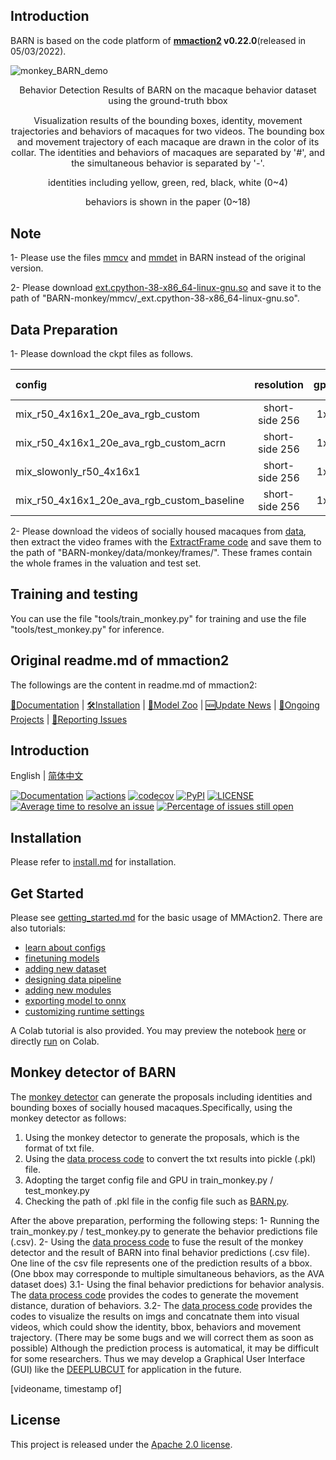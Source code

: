 ## Introduction
BARN is based on the code platform of **[mmaction2](https://github.com/open-mmlab/mmaction2) v0.22.0**(released in 05/03/2022). 


![monkey_BARN_demo](https://user-images.githubusercontent.com/53562283/227211342-cdb51882-9316-491a-9c8e-ee8bf0be248f.gif)
<div align="center">
  <p style="font-size:1.5vw;">Behavior Detection Results of BARN on the macaque behavior dataset using the ground-truth bbox</p>
  <p style="font-size:1.5vw;">Visualization results of the bounding boxes, identity, movement trajectories and behaviors of macaques for two videos. The bounding box and movement trajectory of each macaque are drawn in the color of its collar. The identities and behaviors of macaques are separated by '#', and the simultaneous behavior is separated by '-'.</p>
  <p style="font-size:1.5vw;">identities including yellow, green, red, black, white (0~4)</p>
  <p style="font-size:1.5vw;">behaviors is shown in the paper (0~18)</p>
  </div>

## Note

1- Please use the files [mmcv](https://github.com/BertonYang18/BARN-monkey/tree/main/mmcv) and [mmdet](https://github.com/BertonYang18/BARN-monkey/tree/main/mmdet) in BARN instead of the original version.

2- Please download [ext.cpython-38-x86_64-linux-gnu.so](https://drive.google.com/file/d/1fgIpmBsJdoVywg6Ax_8QenBmSFdi2nA0/view?usp=sharing) and save it to the path of "BARN-monkey/mmcv/_ext.cpython-38-x86_64-linux-gnu.so".


## Data Preparation

1- Please download the ckpt files as follows.

|config | resolution | gpus | backbone |pretrain| val mAP(%) | gpu_mem(MB) | ckpt |
|:--|:--:|:--:|:--:|:--:|:--:|:--:|:--:|
|mix_r50_4x16x1_20e_ava_rgb_custom |short-side 256|1x3| SlowFast | ava v2.1 | 64.3 | 24220 | [ckpt](https://drive.google.com/file/d/1AFP8iwZMhV3859XfxjHd04FL_O-KoMr8/view?usp=share_link) |
|mix_r50_4x16x1_20e_ava_rgb_custom_acrn |short-side 256|1x3| SlowFast | ava v2.1 | 59.3 | 24220 | [ckpt](https://drive.google.com/file/d/14VpkKnzU_GGp7510d0ZTpJU-2KsKuhGI/view?usp=share_link) |
|mix_slowonly_r50_4x16x1 |short-side 256|1x3| SlowOnly | ava v2.1 | 59.4 | 24220 | [ckpt](https://drive.google.com/file/d/1GKspAwQL6APx7EBg3jy_dJ9GqqL_9Hz4/view?usp=share_link) |
|mix_r50_4x16x1_20e_ava_rgb_custom_baseline |short-side 256|1x3| SlowFast | ava v2.1 | 58.8 | 24220 | [ckpt](https://drive.google.com/file/d/1ugIGRbFjhq19hdYXaTNvwjERxPbXtaUb/view?usp=share_link) |


2- Please download the videos of socially housed macaques from [data](https://drive.google.com/drive/folders/1OnbBmgrOv0lLPgof0dVh3f4VsdNx_RSj?usp=share_link), then extract the video frames with the [ExtractFrame code](https://github.com/BertonYang18/BARN-monkey/blob/main/data/monkey/extract_monkey_frames.sh) and save them to the path of "BARN-monkey/data/monkey/frames/". These frames contain the whole frames in the valuation and test set.

## Training and testing

You can use the file "tools/train_monkey.py" for training and use the file "tools/test_monkey.py" for inference.

## Original readme.md of mmaction2
The followings are the content in readme.md of mmaction2:

[📘Documentation](https://mmaction2.readthedocs.io/en/latest/) |
[🛠️Installation](https://mmaction2.readthedocs.io/en/latest/install.html) |
[👀Model Zoo](https://mmaction2.readthedocs.io/en/latest/modelzoo.html) |
[🆕Update News](https://mmaction2.readthedocs.io/en/latest/changelog.html) |
[🚀Ongoing Projects](https://github.com/open-mmlab/mmaction2/projects) |
[🤔Reporting Issues](https://github.com/open-mmlab/mmaction2/issues/new/choose)

## Introduction

English | [简体中文](/README_zh-CN.md)

[![Documentation](https://readthedocs.org/projects/mmaction2/badge/?version=latest)](https://mmaction2.readthedocs.io/en/latest/)
[![actions](https://github.com/open-mmlab/mmaction2/workflows/build/badge.svg)](https://github.com/open-mmlab/mmaction2/actions)
[![codecov](https://codecov.io/gh/open-mmlab/mmaction2/branch/master/graph/badge.svg)](https://codecov.io/gh/open-mmlab/mmaction2)
[![PyPI](https://img.shields.io/pypi/v/mmaction2)](https://pypi.org/project/mmaction2/)
[![LICENSE](https://img.shields.io/github/license/open-mmlab/mmaction2.svg)](https://github.com/open-mmlab/mmaction2/blob/master/LICENSE)
[![Average time to resolve an issue](https://isitmaintained.com/badge/resolution/open-mmlab/mmaction2.svg)](https://github.com/open-mmlab/mmaction2/issues)
[![Percentage of issues still open](https://isitmaintained.com/badge/open/open-mmlab/mmaction2.svg)](https://github.com/open-mmlab/mmaction2/issues)


## Installation

Please refer to [install.md](docs/install.md) for installation.

## Get Started

Please see [getting_started.md](docs/getting_started.md) for the basic usage of MMAction2.
There are also tutorials:

- [learn about configs](docs/tutorials/1_config.md)
- [finetuning models](docs/tutorials/2_finetune.md)
- [adding new dataset](docs/tutorials/3_new_dataset.md)
- [designing data pipeline](docs/tutorials/4_data_pipeline.md)
- [adding new modules](docs/tutorials/5_new_modules.md)
- [exporting model to onnx](docs/tutorials/6_export_model.md)
- [customizing runtime settings](docs/tutorials/7_customize_runtime.md)

A Colab tutorial is also provided. You may preview the notebook [here](demo/mmaction2_tutorial.ipynb) or directly [run](https://colab.research.google.com/github/open-mmlab/mmaction2/blob/master/demo/mmaction2_tutorial.ipynb) on Colab.

## Monkey detector of BARN
The [monkey detector](https://github.com/BertonYang18/BARN_detector_YOLOv7) can generate the proposals including identities and bounding boxes of socially housed macaques.Specifically, using the monkey detector as follows:
1. Using the monkey detector to generate the proposals, which is the format of txt file.
2. Using the [data process code](https://github.com/BertonYang18/BARN-monkey/blob/main/data/monkey_data_process.py) to convert the txt results into pickle (.pkl) file.
3. Adopting the target config file and GPU in train_monkey.py / test_monkey.py 
4. Checking the path of .pkl file in the config file such as [BARN.py](https://github.com/BertonYang18/BARN-monkey/blob/main/configs/detection/monkey_interaction/mix_r50_4x16x1_20e_ava_rgb_custom.py).

After the above preparation, performing the following steps:
1- Running the train_monkey.py / test_monkey.py to generate the behavior predictions file (.csv).
2- Using the [data process code](https://github.com/BertonYang18/BARN-monkey/blob/main/data/monkey_data_process.py) to fuse the result of the monkey detector and the result of BARN into final behavior predictions (.csv file). One line of the csv file represents one of the prediction results of a bbox. (One bbox may corresponde to multiple simultaneous behaviors, as the AVA dataset does)
3.1- Using the final behavior predictions for behavior analysis. The [data process code](https://github.com/BertonYang18/BARN-monkey/blob/main/data/monkey_data_process.py) provides the codes to generate the movement distance, duration of behaviors.
3.2- The [data process code](https://github.com/BertonYang18/BARN-monkey/blob/main/data/monkey_data_process.py) provides the codes to visualize the results on imgs and concatnate them into visual videos, which could show the identity, bbox, behaviors and movement trajectory. (There may be some bugs and we will correct them as soon as possible)
Although the prediction process is automatical, it may be difficult for some researchers. Thus we may develop a Graphical User Interface (GUI) like the [DEEPLUBCUT](https://github.com/BertonYang18/DeepLabCut) for application in the future.


[videoname, timestamp of]
## License

This project is released under the [Apache 2.0 license](LICENSE).
